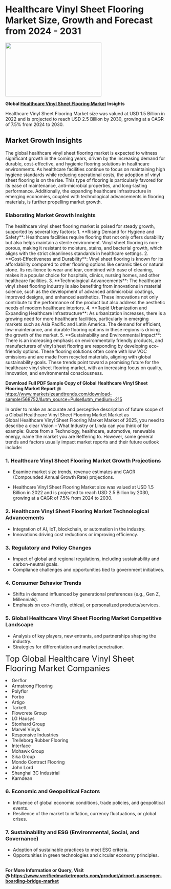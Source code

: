 <H1>Healthcare Vinyl Sheet Flooring Market Size, Growth and Forecast from 2024 - 2031</H1><img class="aligncenter size-medium wp-image-584254" src="https://thirdeyenews.in/wp-content/uploads/2024/09/Global-Market-Research-300x168.jpeg" alt="" width="300" height="168" /><p><strong>Global&nbsp;<a href="https://www.marketsizeandtrends.com/download-sample/568752/&amp;utm_source=Pulse&amp;utm_medium=215">Healthcare Vinyl Sheet Flooring Market</a> Insights</strong></p><p>Healthcare Vinyl Sheet Flooring Market size was valued at USD 1.5 Billion in 2022 and is projected to reach USD 2.5 Billion by 2030, growing at a CAGR of 7.5% from 2024 to 2030.</p><p><h2>Market Growth Insights</h2> The global healthcare vinyl sheet flooring market is expected to witness significant growth in the coming years, driven by the increasing demand for durable, cost-effective, and hygienic flooring solutions in healthcare environments. As healthcare facilities continue to focus on maintaining high hygiene standards while reducing operational costs, the adoption of vinyl sheet flooring is on the rise. This type of flooring is particularly favored for its ease of maintenance, anti-microbial properties, and long-lasting performance. Additionally, the expanding healthcare infrastructure in emerging economies, coupled with technological advancements in flooring materials, is further propelling market growth. <h3>Elaborating Market Growth Insights</h3> The healthcare vinyl sheet flooring market is poised for steady growth, supported by several key factors: 1. **Rising Demand for Hygiene and Safety**: Healthcare facilities require flooring that not only offers durability but also helps maintain a sterile environment. Vinyl sheet flooring is non-porous, making it resistant to moisture, stains, and bacterial growth, which aligns with the strict cleanliness standards in healthcare settings. 2. **Cost-Effectiveness and Durability**: Vinyl sheet flooring is known for its affordability compared to other flooring options like ceramic tiles or natural stone. Its resilience to wear and tear, combined with ease of cleaning, makes it a popular choice for hospitals, clinics, nursing homes, and other healthcare facilities. 3. **Technological Advancements**: The healthcare vinyl sheet flooring industry is also benefiting from innovations in material science, such as the development of advanced antimicrobial coatings, improved designs, and enhanced aesthetics. These innovations not only contribute to the performance of the product but also address the aesthetic needs of modern healthcare interiors. 4. **Rapid Urbanization and Expanding Healthcare Infrastructure**: As urbanization increases, there is a growing need for more healthcare facilities, particularly in emerging markets such as Asia Pacific and Latin America. The demand for efficient, low-maintenance, and durable flooring options in these regions is driving the growth of the market. 5. **Sustainability and Environmental Impact**: There is an increasing emphasis on environmentally friendly products, and manufacturers of vinyl sheet flooring are responding by developing eco-friendly options. These flooring solutions often come with low VOC emissions and are made from recycled materials, aligning with global sustainability goals. These trends point toward a promising future for the healthcare vinyl sheet flooring market, with an increasing focus on quality, innovation, and environmental consciousness. </p><p><span class=""><strong>Download Full PDF Sample Copy of Global Healthcare Vinyl Sheet Flooring Market Report</strong> @ <a href="https://www.marketsizeandtrends.com/download-sample/568752/&amp;utm_source=Pulse&amp;utm_medium=215" target="_blank">https://www.marketsizeandtrends.com/download-sample/568752/&amp;utm_source=Pulse&amp;utm_medium=215</a></span></p><p>In order to make an accurate and perceptive description of future scope of a Global&nbsp;Healthcare Vinyl Sheet Flooring Market Market as Global&nbsp;Healthcare Vinyl Sheet Flooring Market Market of 2025, you need to describe a clear Vision &ndash; What Industry or Linda can you think of for example: Quote from a Technology, healthcare, automotive, renewable energy, name the market you are Reffering to. However, some general trends and factors usually impact market reports and their future outlook include:</p><h3>1.&nbsp;<strong>Healthcare Vinyl Sheet Flooring Market Growth Projections</strong></h3><ul><li>Examine market size trends, revenue estimates and CAGR (Compounded Annual Growth Rate) projections.</li><li><p>Healthcare Vinyl Sheet Flooring Market size was valued at USD 1.5 Billion in 2022 and is projected to reach USD 2.5 Billion by 2030, growing at a CAGR of 7.5% from 2024 to 2030.</p></li></ul><h3>2.&nbsp;<strong>Healthcare Vinyl Sheet Flooring Market Technological Advancements</strong></h3><ul><li>Integration of AI, IoT, blockchain, or automation in the industry.</li><li>Innovations driving cost reductions or improving efficiency.</li></ul><h3>3.&nbsp;<strong>Regulatory and Policy Changes</strong></h3><ul><li>Impact of global and regional regulations, including sustainability and carbon-neutral goals.</li><li>Compliance challenges and opportunities tied to government initiatives.</li></ul><h3>4.&nbsp;<strong>Consumer Behavior Trends</strong></h3><ul><li>Shifts in demand influenced by generational preferences (e.g., Gen Z, Millennials).</li><li>Emphasis on eco-friendly, ethical, or personalized products/services.</li></ul><h3>5.&nbsp;<strong>Global Healthcare Vinyl Sheet Flooring Market Competitive Landscape</strong></h3><ul><li>Analysis of key players, new entrants, and partnerships shaping the industry.</li><li>Strategies for differentiation and market penetration.</li></ul><p data-pm-slice="1 1 []"><span style="color: inherit; font-family: inherit; font-size: 25px;">Top Global Healthcare Vinyl Sheet Flooring Market Companies</span></p><div class="" data-test-id=""><p><li>Gerflor</li><li> Armstrong Flooring</li><li> Polyflor</li><li> Forbo</li><li> Artigo</li><li> Tarkett</li><li> Flowcrete Group</li><li> LG Hausys</li><li> Stonhard Group</li><li> Marvel Vinyls</li><li> Responsive Industries</li><li> Trelleborg Rubber Flooring</li><li> Interface</li><li> Mohawk Group</li><li> Sika Group</li><li> Mondo Contract Flooring</li><li> John Lord</li><li> Shanghai 3C Industrial</li><li> Karndean</li></p></div><h3>6.&nbsp;<strong>Economic and Geopolitical Factors</strong></h3><ul><li>Influence of global economic conditions, trade policies, and geopolitical events.</li><li>Resilience of the market to inflation, currency fluctuations, or global crises.</li></ul><h3>7.&nbsp;<strong>Sustainability and ESG (Environmental, Social, and Governance)</strong></h3><ul><li>Adoption of sustainable practices to meet ESG criteria.</li><li>Opportunities in green technologies and circular economy principles.</li></ul><h2><strong style="font-size: 14px;">For More Information or Query, Visit @&nbsp;</strong><a style="background-color: #ffffff; font-size: 14px;" href="https://www.marketsizeandtrends.com/report/healthcare-vinyl-sheet-flooring-market/" target="_blank">https://www.verifiedmarketreports.com/product/airport-passenger-boarding-bridge-market</a></h2>
